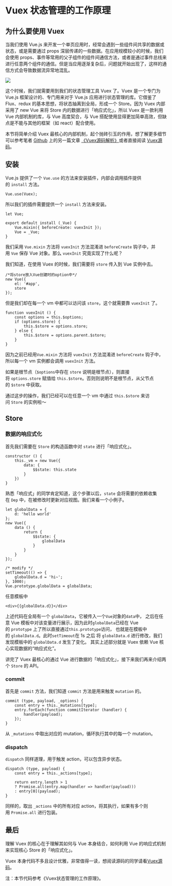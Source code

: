 # Vuex 状态管理的工作原理

## 为什么要使用 Vuex

当我们使用 Vue.js 来开发一个单页应用时，经常会遇到一些组件间共享的数据或状态，或是需要通过 props 深层传递的一些数据。在应用规模较小的时候，我们会使用 props、事件等常用的父子组件的组件间通信方法，或者是通过事件总线来进行任意两个组件的通信。但是当应用逐渐复杂后，问题就开始出现了，这样的通信方式会导致数据流异常地混乱。

![](https://oscimg.oschina.net/oscnet/up-dd02b55f11115d9aa14ab748bcc395580bc.png)

这个时候，我们就需要用到我们的状态管理工具 Vuex 了。Vuex 是一个专门为 Vue.js 框架设计的、专门用来对于 Vue.js 应用进行状态管理的库。它借鉴了 Flux、redux 的基本思想，将状态抽离到全局，形成一个 Store。因为 Vuex 内部采用了 new Vue 来将 Store 内的数据进行「响应式化」，所以 Vuex 是一款利用 Vue 内部机制的库，与 Vue 高度契合，与 Vue 搭配使用显得更加简单高效，但缺点是不能与其他的框架（如 react）配合使用。

本节将简单介绍 Vuex 最核心的内部机制，起个抛砖引玉的作用，想了解更多细节可以参考笔者 [Github](https://github.com/answershuto) 上的另一篇文章 [《Vuex源码解析》](https://github.com/answershuto/learnVue/blob/master/docs/Vuex%E6%BA%90%E7%A0%81%E8%A7%A3%E6%9E%90.MarkDown)或者直接阅读 [Vuex源码](https://github.com/vuejs/vuex)。

## 安装

Vue.js 提供了一个 `Vue.use` 的方法来安装插件，内部会调用插件提供的 `install` 方法。

```
Vue.use(Vuex);
```

所以我们的插件需要提供一个 `install` 方法来安装。

```
let Vue;

export default install (_Vue) {
    Vue.mixin({ beforeCreate: vuexInit });
    Vue = _Vue;
}
```

我们采用 `Vue.mixin` 方法将 `vuexInit` 方法混淆进 `beforeCreate` 钩子中，并用 `Vue` 保存 Vue 对象。那么 `vuexInit` 究竟实现了什么呢？

我们知道，在使用 Vuex 的时候，我们需要将 `store` 传入到 Vue 实例中去。

```
/*将store放入Vue创建时的option中*/
new Vue({
    el: '#app',
    store
});
```

但是我们却在每一个 vm 中都可以访问该 `store`，这个就需要靠 `vuexInit` 了。

```
function vuexInit () {
    const options = this.$options;
    if (options.store) {
        this.$store = options.store;
    } else {
        this.$store = options.parent.$store;
    }
}
```

因为之前已经用`Vue.mixin` 方法将 `vuexInit` 方法混淆进 `beforeCreate` 钩子中，所以每一个 vm 实例都会调用 `vuexInit` 方法。

如果是根节点（`$options`中存在 `store` 说明是根节点），则直接将 `options.store` 赋值给 `this.$store`。否则则说明不是根节点，从父节点的 `$store` 中获取。

通过这步的操作，我们已经可以在任意一个 vm 中通过 `this.$store` 来访问 `Store` 的实例啦～

## Store

### 数据的响应式化

首先我们需要在 `Store` 的构造函数中对 `state` 进行「响应式化」。

```
constructor () {
    this._vm = new Vue({
        data: {
            $$state: this.state
        }
    })
}
```

熟悉「响应式」的同学肯定知道，这个步骤以后，`state` 会将需要的依赖收集在 `Dep` 中，在被修改时更新对应视图。我们来看一个小例子。

```
let globalData = {
    d: 'hello world'
};
new Vue({
    data () {
        return {
            $$state: {
                globalData
            }
        }
    }
});

/* modify */
setTimeout(() => {
    globalData.d = 'hi~';
}, 1000);
Vue.prototype.globalData = globalData;
```

任意模板中

```
<div>{{globalData.d}}</div>
```

上述代码在全局有一个 `globalData`，它被传入一个`Vue`对象的`data`中，
之后在任意 Vue 模板中对该变量进行展示，因为此时`globalData`已经在
 Vue 的 `prototype` 上了所以直接通过`this.prototype`访问，
 也就是在模板中的 `globalData.d`。此时`setTimeout`在 1s 之后
 将 `globalData.d` 进行修改，我们发现模板中的 `globalData.d` 发生了变化。
 其实上述部分就是 Vuex 依赖 Vue 核心实现数据的“响应式化”。

讲完了 Vuex 最核心的通过 Vue 进行数据的「响应式化」，接下来我们再来介绍两个 `Store` 的 API。

### commit

首先是 `commit` 方法，我们知道 `commit` 方法是用来触发 `mutation` 的。

```
commit (type, payload, _options) {
    const entry = this._mutations[type];
    entry.forEach(function commitIterator (handler) {
        handler(payload);
    });
}
```

从 `_mutations` 中取出对应的 mutation，循环执行其中的每一个 mutation。

### dispatch

`dispatch` 同样道理，用于触发 action，可以包含异步状态。

```
dispatch (type, payload) {
    const entry = this._actions[type];

    return entry.length > 1
    ? Promise.all(entry.map(handler => handler(payload)))
    : entry[0](payload);
}
```

同样的，取出 `_actions` 中的所有对应 action，将其执行，如果有多个则用 `Promise.all` 进行包装。

## 最后

理解 Vuex 的核心在于理解其如何与 Vue 本身结合，如何利用 Vue 的响应式机制来实现核心 Store 的「响应式化」。

Vuex 本身代码不多且设计优雅，非常值得一读，想阅读源码的同学请看[Vuex源码](https://github.com/vuejs/vuex)。  

注：本节代码参考《Vuex状态管理的工作原理》。